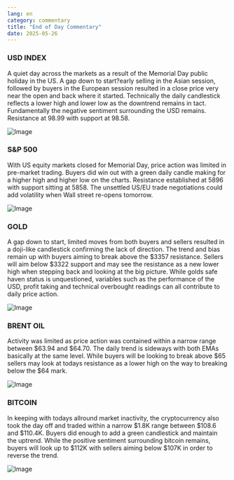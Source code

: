 ```yaml
---
lang: en
category: commentary
title: "End of Day Commentary"
date: 2025-05-26
---
```


### USD INDEX

A quiet day across the markets as a result of the Memorial Day public holiday in the US. A gap down to start?early selling in the Asian session, followed by buyers in the European session resulted in a close price very near the open and back where it started. Technically the daily candlestick reflects a lower high and lower low as the downtrend remains in tact. Fundamentally the negative sentiment surrounding the USD remains. Resistance at 98.99 with support at 98.58.

![Image](https://markleighedu.github.io/img/May-2025/26-May-2025/usdindex.jpg)

### S&P 500

With US equity markets closed for Memorial Day, price action was limited in pre-market trading. Buyers did win out with a green daily candle making for a higher high and higher low on the charts. Resistance established at 5896 with support sitting at 5858. The unsettled US/EU trade negotiations could add volatility when Wall street re-opens tomorrow.

![Image](https://markleighedu.github.io/img/May-2025/26-May-2025/sp500.jpg)

### GOLD

A gap down to start, limited moves from both buyers and sellers resulted in a doji-like candlestick confirming the lack of direction. The trend and bias remain up with buyers aiming to break above the $3357 resistance. Sellers will aim below $3322 support and may see the resistance as a new lower high when stepping back and looking at the big picture. While golds safe haven status is unquestioned, variables such as the performance of the USD, profit taking and technical overbought readings can all contribute to daily price action.  

![Image](https://markleighedu.github.io/img/May-2025/26-May-2025/gold.jpg)

### BRENT OIL

Activity was limited as price action was contained within a narrow range between $63.94 and $64.70. The daily trend is sideways with both EMAs basically at the same level. While buyers will be looking to break above $65 sellers may look at todays resistance as a lower high on the way to breaking below the $64 mark.

![Image](https://markleighedu.github.io/img/May-2025/26-May-2025/brentoil.jpg)

### BITCOIN

In keeping with todays allround market inactivity, the cryptocurrency also took the day off and traded within a narrow $1.8K range between $108.6 and $110.4K. Buyers did enough to add a green candlestick and maintain the uptrend. While the positive sentiment surrounding bitcoin remains, buyers will look up to $112K with sellers aiming below $107K in order to reverse the trend. 

![Image](https://markleighedu.github.io/img/May-2025/26-May-2025/bitcoin.jpg)

